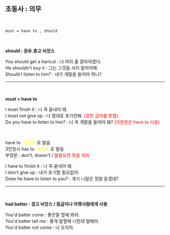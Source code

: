 ## 조동사 : 의무 ##
<br>

    must = have to , should
<br>

**should : 권유.충고 뉘앙스**

You should get a haricut : 너 머리 좀 잘라야겠다.  
He shouldn't buy it : 그는 그것을 사지 말아야해.  
Should I listen to him? : 내가 걔말을 들어야 하니?

---
<br>

**must = have to**

I must finish it : 나 꼭 끝내야 돼.  
I must not give up : 나 절대로 포기안해. <span style="color:red">(강한 금지를 뜻함)</span>  
Do you have to listen to him? : 너 꼭 걔말을 들어야
돼? <span style="color:red">(의문문은 have to 사용)</span>

<br>

have to <span style="color:yellow">'해브트'</span>로 발음  
3인칭시 has to <span style="color:yellow">'해스트'</span>로 발음  
부정문 : don't, doesn't / <span style="color:red">불필요한 뜻을 의미</span>
<br>

I have to finish it : 나 꼭 끝내야 돼.  
I don't give up : 내가 포기할 필요없어.  
Does he have to listen to you? : 걔기 니말은 정말 듣겠데?  

---
<br>

**had batter : 경고 뉘앙스 / 동급이나 아랫사람에게 사용**  

You'd batter come : 좋은말 할때 와라.  
You'd batter tall me : 좋게 말할때 나한테 말해라.  
You'd batter not come : 너 오지마.  


